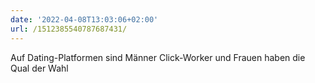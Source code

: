 ```yaml
---
date: '2022-04-08T13:03:06+02:00'
url: /1512385540787687431/
---
```

Auf Dating-Platformen sind Männer Click-Worker und Frauen haben die Qual der Wahl
